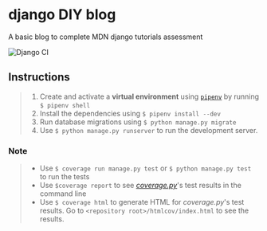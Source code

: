# django DIY blog
A basic blog to complete MDN django tutorials assessment

![Django CI](https://github.com/Harison-Mwangi/django-diy-blog/workflows/Django%20CI/badge.svg?branch=dev)

## Instructions

> 1. Create and activate a **virtual environment** using [```pipenv```](https://pypi.org/project/pipenv/)
      by running ```$ pipenv shell```
> 2. Install the dependencies using ```$ pipenv install --dev```
> 3.  Run database migrations using ```$ python manage.py migrate```
> 4. Use ```$ python manage.py runserver``` to run the development server.

### Note
> - Use ```$ coverage run manage.py test``` or ```$ python manage.py test``` to run the tests
>- Use ```$coverage report``` to see [_coverage.py_](https://coverage.readthedocs.io/en/latest/)'s test results in the command line
> - Use ```$ coverage html``` to generate HTML for _coverage.py_'s  test results. Go to ```<repository root>/htmlcov/index.html``` to see the results.